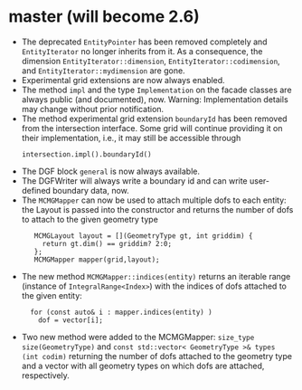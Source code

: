 # master (will become 2.6)

- The deprecated `EntityPointer` has been removed completely and `EntityIterator`
  no longer inherits from it.
  As a consequence, the dimension `EntityIterator::dimension`,
  `EntityIterator::codimension`, and `EntityIterator::mydimension` are gone.
- Experimental grid extensions are now always enabled.
- The method `impl` and the type `Implementation` on the facade classes are
  always public (and documented), now.
  Warning: Implementation details may change without prior notification.
- The method experimental grid extension `boundaryId` has been removed from the
  intersection interface. Some grid will continue providing it on their
  implementation, i.e., it may still be accessible through
  ```
  intersection.impl().boundaryId()
  ```
- The DGF block `general` is now always available.
- The DGFWriter will always write a boundary id and can write user-defined
  boundary data, now.
- The `MCMGMapper` can now be used to attach multiple dofs to each
  entity:
  the Layout is passed into the constructor and
  returns the number of dofs to attach to the given geometry type
  ```
     MCMGLayout layout = [](GeometryType gt, int griddim) {
       return gt.dim() == griddim? 2:0;
     };
     MCMGMapper mapper(grid,layout);
  ```
- The new method `MCMGMapper::indices(entity)` returns an iterable range
  (instance of `IntegralRange<Index>`)
  with the indices of dofs attached to the given entity:
  ```
    for (const auto& i : mapper.indices(entity) )
      dof = vector[i];
  ```
- Two new method were added to the MCMGMapper:
  `size_type size(GeometryType)` and
  `const std::vector< GeometryType >& types (int codim)`
  returning the number of dofs attached to the geometry type and a vector
  with all geometry types on which dofs are attached, respectively.
